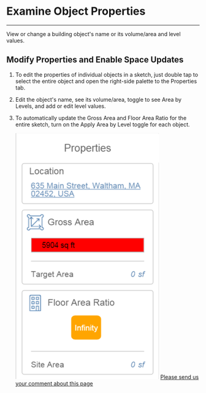 # Examine Object Properties

----

View or change a building object's name or its volume/area and level values.

## Modify Properties and Enable Space Updates

1. To edit the properties of individual objects in a sketch, just double tap to select the entire object and open the right-side palette to the Properties tab.
2. Edit the object's name, see its volume/area, toggle to see Area by Levels, and add or edit level values.
3. To automatically update the Gross Area and Floor Area Ratio for the entire sketch, turn on the Apply Area by Level toggle for each object. 
    
    ![](Images/GUID-2FDBB00A-5D7C-415F-A8B5-54C4FEC558D0-low.png)
[Please send us your comment about this page](#)